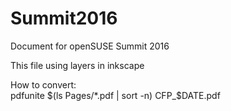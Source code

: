 # Summit2016
Document for openSUSE Summit 2016

This file using layers in inkscape

How to convert:  
pdfunite $(ls Pages/*.pdf | sort -n) CFP_$DATE.pdf
